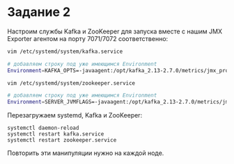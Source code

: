 # Задание 2

Настроим службы Kafka и ZooKeeper для запуска вместе с нашим JMX Exporter агентом на порту 7071/7072 соответственно:

```bash
vim /etc/systemd/system/kafka.service

# добавляем строку под уже имеющимся Environment
Environment=KAFKA_OPTS=-javaagent:/opt/kafka_2.13-2.7.0/metrics/jmx_prometheus_javaagent-0.15.0.jar=7071:/opt/kafka_2.13-2.7.0/metrics/jmx-exporter-kafka.yml
```

```bash
vim /etc/systemd/system/zookeeper.service

# добавляем строку под уже имеющимся Environment
Environment=SERVER_JVMFLAGS=-javaagent:/opt/kafka_2.13-2.7.0/metrics/jmx_prometheus_javaagent-0.15.0.jar=7072:/opt/kafka_2.13-2.7.0/metrics/jmx-exporter-zookeeper.yml
```

Перезагружаем systemd, Kafka и ZooKeeper:

```
systemctl daemon-reload
systemctl restart kafka.service
systemctl restart zookeeper.service
```

Повторить эти манипуляции нужно на каждой ноде.

